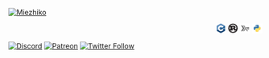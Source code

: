 <p>
  <a href="https://raw.githubusercontent.com/Miezhiko/Miezhiko/master/github-metrics.svg">
  <img src="https://github-readme-streak-stats.herokuapp.com/?user=Miezhiko&theme=tokyonight&hide_border=true&background=FF2D2D00" alt="Miezhiko" />
  </a>
</p>

<p align="right">
<code><img height="20" src="https://raw.githubusercontent.com/github/explore/80688e429a7d4ef2fca1e82350fe8e3517d3494d/topics/cpp/cpp.png"></code>
<code><img height="20" src="https://raw.githubusercontent.com/github/explore/80688e429a7d4ef2fca1e82350fe8e3517d3494d/topics/rust/rust.png"></code>
<code><img height="20" src="https://raw.githubusercontent.com/github/explore/80688e429a7d4ef2fca1e82350fe8e3517d3494d/topics/haskell/haskell.png"></code>
<code><img height="20" src="https://raw.githubusercontent.com/github/explore/80688e429a7d4ef2fca1e82350fe8e3517d3494d/topics/python/python.png"></code>
</p>

[![Discord](https://img.shields.io/discord/611822838831251466?label=Discord)](https://discord.gg/GdzjVvD)
[![Patreon](https://img.shields.io/endpoint.svg?url=https%3A%2F%2Fshieldsio-patreon.vercel.app%2Fapi%3Fusername%3DMiezhiko%26type%3Dpatrons&style=flat)](https://patreon.com/Miezhiko)
[![Twitter Follow](https://img.shields.io/twitter/follow/Miezhiko.svg?style=social)](https://twitter.com/Miezhiko)
